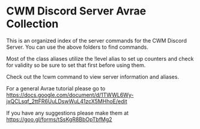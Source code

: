 # CWM Discord Server Avrae Collection

This is an organized index of the server commands for the CWM Discord Server.
You can use the above folders to find commands.

Most of the class aliases utilize the !level alias to set up counters and check for validity so be sure to set that first before using them.

Check out the !cwm command to view server information and aliases.

For a general Avrae tutorial please go to https://docs.google.com/document/d/1TWWL6Wy-jxQCLsqf_2ttFR6UuLDswWuL41zcX5MHhoE/edit

If you have any suggestions please make them at https://goo.gl/forms/tSsKgR8BbOpTbfMg2